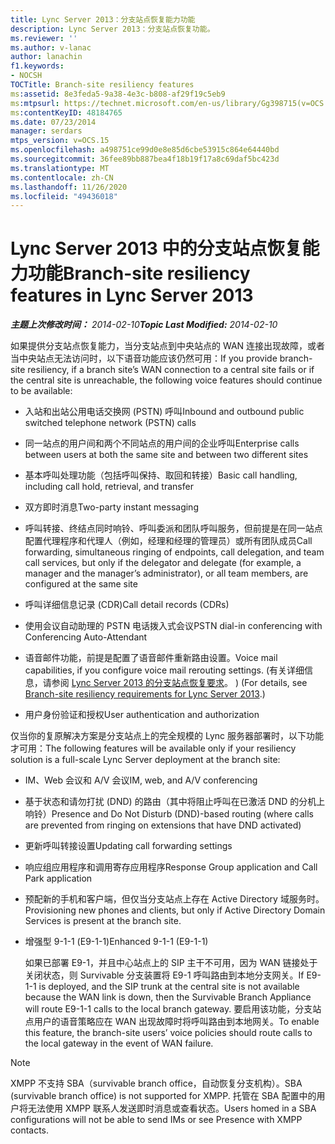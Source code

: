 ```yaml
---
title: Lync Server 2013：分支站点恢复能力功能
description: Lync Server 2013：分支站点恢复功能。
ms.reviewer: ''
ms.author: v-lanac
author: lanachin
f1.keywords:
- NOCSH
TOCTitle: Branch-site resiliency features
ms:assetid: 8e3feda5-9a38-4e3c-b808-af29f19c5eb9
ms:mtpsurl: https://technet.microsoft.com/en-us/library/Gg398715(v=OCS.15)
ms:contentKeyID: 48184765
ms.date: 07/23/2014
manager: serdars
mtps_version: v=OCS.15
ms.openlocfilehash: a498751ce99d0e8e85d6cbe53915c864e64440bd
ms.sourcegitcommit: 36fee89bb887bea4f18b19f17a8c69daf5bc423d
ms.translationtype: MT
ms.contentlocale: zh-CN
ms.lasthandoff: 11/26/2020
ms.locfileid: "49436018"
---
```

# <a name="branch-site-resiliency-features-in-lync-server-2013"></a><span data-ttu-id="7b734-103">Lync Server 2013 中的分支站点恢复能力功能</span><span class="sxs-lookup"><span data-stu-id="7b734-103">Branch-site resiliency features in Lync Server 2013</span></span>

<div data-xmlns="http://www.w3.org/1999/xhtml">

<div class="topic" data-xmlns="http://www.w3.org/1999/xhtml" data-msxsl="urn:schemas-microsoft-com:xslt" data-cs="https://msdn.microsoft.com/">

<div data-asp="https://msdn2.microsoft.com/asp">



</div>

<div id="mainSection">

<div id="mainBody"><span data-ttu-id="7b734-104">

<span> </span></span><span class="sxs-lookup"><span data-stu-id="7b734-104">

<span> </span></span></span>

<span data-ttu-id="7b734-105">_**主题上次修改时间：** 2014-02-10_</span><span class="sxs-lookup"><span data-stu-id="7b734-105">_**Topic Last Modified:** 2014-02-10_</span></span>

<span data-ttu-id="7b734-106">如果提供分支站点恢复能力，当分支站点到中央站点的 WAN 连接出现故障，或者当中央站点无法访问时，以下语音功能应该仍然可用：</span><span class="sxs-lookup"><span data-stu-id="7b734-106">If you provide branch-site resiliency, if a branch site’s WAN connection to a central site fails or if the central site is unreachable, the following voice features should continue to be available:</span></span>

<div>


  - <span data-ttu-id="7b734-107">入站和出站公用电话交换网 (PSTN) 呼叫</span><span class="sxs-lookup"><span data-stu-id="7b734-107">Inbound and outbound public switched telephone network (PSTN) calls</span></span>

  - <span data-ttu-id="7b734-108">同一站点的用户间和两个不同站点的用户间的企业呼叫</span><span class="sxs-lookup"><span data-stu-id="7b734-108">Enterprise calls between users at both the same site and between two different sites</span></span>

  - <span data-ttu-id="7b734-109">基本呼叫处理功能（包括呼叫保持、取回和转接）</span><span class="sxs-lookup"><span data-stu-id="7b734-109">Basic call handling, including call hold, retrieval, and transfer</span></span>

  - <span data-ttu-id="7b734-110">双方即时消息</span><span class="sxs-lookup"><span data-stu-id="7b734-110">Two-party instant messaging</span></span>

  - <span data-ttu-id="7b734-111">呼叫转接、终结点同时响铃、呼叫委派和团队呼叫服务，但前提是在同一站点配置代理程序和代理人（例如，经理和经理的管理员）或所有团队成员</span><span class="sxs-lookup"><span data-stu-id="7b734-111">Call forwarding, simultaneous ringing of endpoints, call delegation, and team call services, but only if the delegator and delegate (for example, a manager and the manager’s administrator), or all team members, are configured at the same site</span></span>

  - <span data-ttu-id="7b734-112">呼叫详细信息记录 (CDR)</span><span class="sxs-lookup"><span data-stu-id="7b734-112">Call detail records (CDRs)</span></span>

  - <span data-ttu-id="7b734-113">使用会议自动助理的 PSTN 电话拨入式会议</span><span class="sxs-lookup"><span data-stu-id="7b734-113">PSTN dial-in conferencing with Conferencing Auto-Attendant</span></span>

  - <span data-ttu-id="7b734-114">语音邮件功能，前提是配置了语音邮件重新路由设置。</span><span class="sxs-lookup"><span data-stu-id="7b734-114">Voice mail capabilities, if you configure voice mail rerouting settings.</span></span> <span data-ttu-id="7b734-115"> (有关详细信息，请参阅 [Lync Server 2013 的分支站点恢复要求](lync-server-2013-branch-site-resiliency-requirements.md)。 ) </span><span class="sxs-lookup"><span data-stu-id="7b734-115">(For details, see [Branch-site resiliency requirements for Lync Server 2013](lync-server-2013-branch-site-resiliency-requirements.md).)</span></span>

  - <span data-ttu-id="7b734-116">用户身份验证和授权</span><span class="sxs-lookup"><span data-stu-id="7b734-116">User authentication and authorization</span></span>

<span data-ttu-id="7b734-117">仅当你的复原解决方案是分支站点上的完全规模的 Lync 服务器部署时，以下功能才可用：</span><span class="sxs-lookup"><span data-stu-id="7b734-117">The following features will be available only if your resiliency solution is a full-scale Lync Server deployment at the branch site:</span></span>

  - <span data-ttu-id="7b734-118">IM、Web 会议和 A/V 会议</span><span class="sxs-lookup"><span data-stu-id="7b734-118">IM, web, and A/V conferencing</span></span>

  - <span data-ttu-id="7b734-119">基于状态和请勿打扰 (DND) 的路由（其中将阻止呼叫在已激活 DND 的分机上响铃）</span><span class="sxs-lookup"><span data-stu-id="7b734-119">Presence and Do Not Disturb (DND)-based routing (where calls are prevented from ringing on extensions that have DND activated)</span></span>

  - <span data-ttu-id="7b734-120">更新呼叫转接设置</span><span class="sxs-lookup"><span data-stu-id="7b734-120">Updating call forwarding settings</span></span>

  - <span data-ttu-id="7b734-121">响应组应用程序和调用寄存应用程序</span><span class="sxs-lookup"><span data-stu-id="7b734-121">Response Group application and Call Park application</span></span>

  - <span data-ttu-id="7b734-122">预配新的手机和客户端，但仅当分支站点上存在 Active Directory 域服务时。</span><span class="sxs-lookup"><span data-stu-id="7b734-122">Provisioning new phones and clients, but only if Active Directory Domain Services is present at the branch site.</span></span>

  - <span data-ttu-id="7b734-123">增强型 9-1-1 (E9-1-1)</span><span class="sxs-lookup"><span data-stu-id="7b734-123">Enhanced 9-1-1 (E9-1-1)</span></span>
    
    <span data-ttu-id="7b734-124">如果已部署 E9-1，并且中心站点上的 SIP 主干不可用，因为 WAN 链接处于关闭状态，则 Survivable 分支装置将 E9-1 呼叫路由到本地分支网关。</span><span class="sxs-lookup"><span data-stu-id="7b734-124">If E9-1-1 is deployed, and the SIP trunk at the central site is not available because the WAN link is down, then the Survivable Branch Appliance will route E9-1-1 calls to the local branch gateway.</span></span> <span data-ttu-id="7b734-125">要启用该功能，分支站点用户的语音策略应在 WAN 出现故障时将呼叫路由到本地网关。</span><span class="sxs-lookup"><span data-stu-id="7b734-125">To enable this feature, the branch-site users’ voice policies should route calls to the local gateway in the event of WAN failure.</span></span>

<div>


> [!NOTE]  
> <span data-ttu-id="7b734-126">XMPP 不支持 SBA（survivable branch office，自动恢复分支机构）。</span><span class="sxs-lookup"><span data-stu-id="7b734-126">SBA (survivable branch office) is not supported for XMPP.</span></span> <span data-ttu-id="7b734-127">托管在 SBA 配置中的用户将无法使用 XMPP 联系人发送即时消息或查看状态。</span><span class="sxs-lookup"><span data-stu-id="7b734-127">Users homed in a SBA configurations will not be able to send IMs or see Presence with XMPP contacts.</span></span>



<span data-ttu-id="7b734-128"></div>

</div>

</div>

<span> </span>

</div>

</div>

</span><span class="sxs-lookup"><span data-stu-id="7b734-128"></div>

</div>

</div>

<span> </span>

</div>

</div>

</span></span></div>

